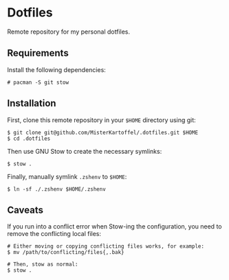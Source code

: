 # Dotfiles
Remote repository for my personal dotfiles.

## Requirements
Install the following dependencies:
```text
# pacman -S git stow
```

## Installation
First, clone this remote repository in your `$HOME` directory using git:
```text
$ git clone git@github.com/MisterKartoffel/.dotfiles.git $HOME
$ cd .dotfiles
```

Then use GNU Stow to create the necessary symlinks:
```text
$ stow .
```

Finally, manually symlink `.zshenv` to `$HOME`:
```text
$ ln -sf ./.zshenv $HOME/.zshenv
```

## Caveats
If you run into a conflict error when Stow-ing the configuration, you need to remove the conflicting local files:
```text
# Either moving or copying conflicting files works, for example:
$ mv /path/to/conflicting/files{,.bak}

# Then, stow as normal:
$ stow .
```

